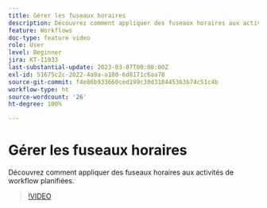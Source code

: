 ```yaml
---
title: Gérer les fuseaux horaires
description: Découvrez comment appliquer des fuseaux horaires aux activités de workflow planifiées.
feature: Workflows
doc-type: feature video
role: User
level: Beginner
jira: KT-11933
last-substantial-update: 2023-03-07T00:00:00Z
exl-id: 51675c2c-2022-4a9a-a180-6d8171c6aa78
source-git-commit: f4e86b933660ced199c30d318445363b74c51c4b
workflow-type: ht
source-wordcount: '26'
ht-degree: 100%

---
```


# Gérer les fuseaux horaires

Découvrez comment appliquer des fuseaux horaires aux activités de workflow planifiées.

>[!VIDEO](https://video.tv.adobe.com/v/3416040?quality=12&learn=on)
